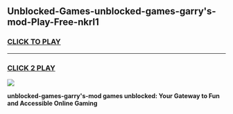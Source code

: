 
## Unblocked-Games-unblocked-games-garry's-mod-Play-Free-nkrl1
<h3>
<a href="https://premium76.site?title=unblocked-games-garry's-mod&ref=23A">CLICK TO PLAY</a></h3>
<hr>

<h3>
<a href="https://premium76.site?title=unblocked-games-garry's-mod&ref=23A">CLICK 2 PLAY</a>
  
</h3>

<a href="https://premium76.site?title=unblocked-games-garry's-mod&ref=23A"><img src="https://clearcache.store/games.png"></a>


**unblocked-games-garry's-mod games unblocked: Your Gateway to Fun and Accessible Online Gaming**
